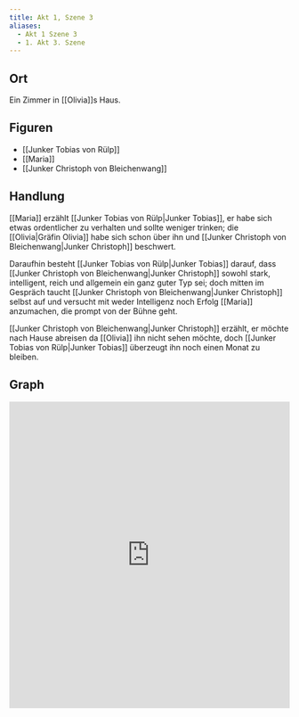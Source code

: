 ```yaml
---
title: Akt 1, Szene 3
aliases:
  - Akt 1 Szene 3
  - 1. Akt 3. Szene
---
```

## Ort
Ein Zimmer in [[Olivia]]s Haus.

## Figuren
- [[Junker Tobias von Rülp]]
- [[Maria]]
- [[Junker Christoph von Bleichenwang]]

## Handlung
[[Maria]] erzählt [[Junker Tobias von Rülp|Junker Tobias]], er habe sich etwas ordentlicher zu verhalten und sollte weniger trinken; die [[Olivia|Gräfin Olivia]] habe sich schon über ihn und [[Junker Christoph von Bleichenwang|Junker Christoph]] beschwert.

Daraufhin besteht [[Junker Tobias von Rülp|Junker Tobias]] darauf, dass [[Junker Christoph von Bleichenwang|Junker Christoph]] sowohl stark, intelligent, reich und allgemein ein ganz guter Typ sei; doch mitten im Gespräch taucht [[Junker Christoph von Bleichenwang|Junker Christoph]] selbst auf und versucht mit weder Intelligenz noch Erfolg [[Maria]] anzumachen, die prompt von der Bühne geht.

[[Junker Christoph von Bleichenwang|Junker Christoph]] erzählt, er möchte nach Hause abreisen da [[Olivia]] ihn nicht sehen möchte, doch [[Junker Tobias von Rülp|Junker Tobias]] überzeugt ihn noch einen Monat zu bleiben.

## Graph
<iframe src="https://catchears.github.io/was-ihr-wollt-graphs/act-1/act-1-scene-3-dark" width=100% height=550 style="border: 0;"></iframe>